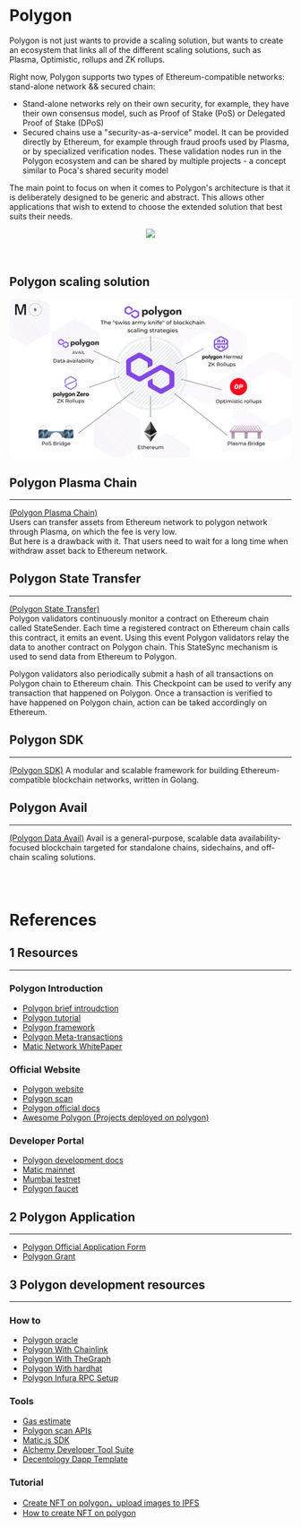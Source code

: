 # Polygon
Polygon is not just wants to provide a scaling solution, but wants to create an ecosystem that links all of the different scaling solutions, such as Plasma, Optimistic, rollups and ZK rollups. 

Right now, Polygon supports two types of Ethereum-compatible networks: stand-alone network && secured chain:  
- Stand-alone networks rely on their own security, for example, they have their own consensus model, such as Proof of Stake (PoS) or Delegated Proof of Stake (DPoS)   
- Secured chains use a "security-as-a-service" model. It can be provided directly by Ethereum, for example through fraud proofs used by Plasma, or by specialized verification nodes. These validation nodes run in the Polygon ecosystem and can be shared by multiple projects - a concept similar to Poca's shared security model  

The main point to focus on when it comes to Polygon's architecture is that it is deliberately designed to be generic and abstract. This allows other applications that wish to extend to choose the extended solution that best suits their needs.  

<center><img src="https://github.com/Dapp-Learning-DAO/Dapp-Learning-Arsenal/blob/main/images/basic/29-Polygon(matic)-layer2/matic.jpeg?raw=true" /></center>

<br/>
<br/>

## Polygon scaling solution  

<center>
    <img src="./img/scalling.jpg" alt="matic.jpeg" style="zoom:50%;" />
</center>

## Polygon Plasma Chain

---

[(Polygon Plasma Chain)](https://docs.polygon.technology/docs/develop/ethereum-polygon/plasma/getting-started/)  
Users can transfer assets from Ethereum network to polygon network through Plasma, on which the fee is very low.  
But here is a drawback with it. That users need to wait for a long time when withdraw asset back to Ethereum network. 

## Polygon State Transfer  

---

[(Polygon State Transfer)](https://docs.polygon.technology/docs/develop/l1-l2-communication/state-transfer)   
Polygon validators continuously monitor a contract on Ethereum chain called StateSender. Each time a registered contract on Ethereum chain calls this contract, it emits an event. Using this event Polygon validators relay the data to another contract on Polygon chain. This StateSync mechanism is used to send data from Ethereum to Polygon.

Polygon validators also periodically submit a hash of all transactions on Polygon chain to Ethereum chain. This Checkpoint can be used to verify any transaction that happened on Polygon. Once a transaction is verified to have happened on Polygon chain, action can be taked accordingly on Ethereum.

## Polygon SDK

---

[(Polygon SDK)](https://polygon.technology/polygon-sdk/) A modular and scalable framework for building Ethereum-compatible blockchain networks, written in Golang.

## Polygon Avail

---

[(Polygon Data Avail)](https://blog.polygon.technology/introducing-avail-by-polygon-a-robust-general-purpose-scalable-data-availability-layer-98bc9814c048) Avail is a general-purpose, scalable data availability-focused blockchain targeted for standalone chains, sidechains, and off-chain scaling solutions.

<br/>
<br/>

# References 

## 1 Resources 

---

### Polygon Introduction 

- [Polygon brief introudction](https://biquan365.com/12636.html)
- [Polygon tutorial](https://www.yuque.com/docs/share/8e737364-c380-418e-af21-0f07095fe900)
- [Polygon framework](https://docs.matic.network/docs/contribute/matic-architecture)
- [Polygon Meta-transactions](https://docs.matic.network/docs/develop/metatransactions/getting-started)
- [Matic Network WhitePaper](https://www.chainnews.com/articles/022315243415.htm)

### Official Website

- [Polygon website](https://polygon.technology/)
- [Polygon scan](https://polygonscan.com/)
- [Polygon official docs](https://docs.matic.network/)
- [Awesome Polygon (Projects deployed on polygon)](http://awesomepolygon.com/)

### Developer Portal  

- [Polygon development docs](https://docs.matic.network/docs/develop/getting-started)
- [Matic mainnet](https://rpc-mainnet.maticvigil.com)
- [Mumbai testnet](https://rpc-mumbai.maticvigil.com)
- [Polygon faucet](https://faucet.matic.network/)

## 2 Polygon Application 

---

- [Polygon Official Application Form](https://airtable.com/shrDaWf1UYNzkhTbg)
- [Polygon Grant](https://polygon.technology/developer-support-program/)

## 3 Polygon development resources  

---

### How to

- [Polygon oracle](https://docs.matic.network/docs/develop/oracles/getting-started)
- [Polygon With Chainlink](https://docs.matic.network/docs/develop/oracles/chainlink)
- [Polygon With TheGraph](https://docs.matic.network/docs/develop/graph)
- [Polygon With hardhat](https://docs.matic.network/docs/develop/hardhat/)
- [Polygon Infura RPC Setup](https://www.youtube.com/watch?v=jz6idHfMGvk)

### Tools  

- [Gas estimate](https://docs.matic.network/docs/develop/tools/matic-gas-station/#usage)
- [Polygon scan APIs](https://polygonscan.com/apis)
- [Matic.js SDK](https://github.com/maticnetwork/matic.js)
- [Alchemy Developer Tool Suite](https://www.alchemy.com/)
- [Decentology Dapp Template](https://dappstarter.decentology.com/)

### Tutorial 

- [Create NFT on polygon，upload images to IPFS](https://medium.com/pinata/how-to-create-layer-2-nfts-with-polygon-and-ipfs-aef998ff8ef2)
- [How to create NFT on polygon](https://cloud.tencent.com/developer/article/1828250)
